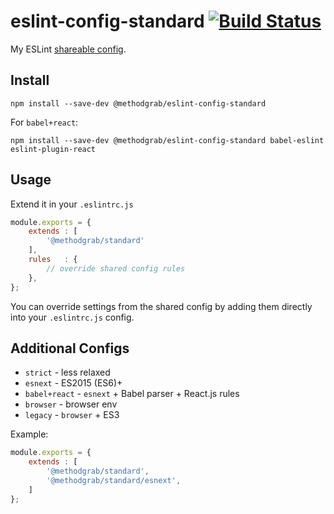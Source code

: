# eslint-config-standard [![Build Status](https://travis-ci.org/MethodGrab/eslint-config-standard.svg?branch=master)](https://travis-ci.org/MethodGrab/eslint-config-standard)

My ESLint [shareable config](http://eslint.org/docs/developer-guide/shareable-configs).  


## Install
```
npm install --save-dev @methodgrab/eslint-config-standard
```

For `babel+react`:
```
npm install --save-dev @methodgrab/eslint-config-standard babel-eslint eslint-plugin-react
```


## Usage
Extend it in your `.eslintrc.js`
```js
module.exports = {
	extends : [
		'@methodgrab/standard'
	],
	rules   : {
		// override shared config rules
	},
};
```

You can override settings from the shared config by adding them directly into your `.eslintrc.js` config.


## Additional Configs

* `strict` - less relaxed
* `esnext` - ES2015 (ES6)+
* `babel+react` - `esnext` + Babel parser + React.js rules
* `browser` - browser env
* `legacy` - `browser` + ES3

Example:
```js
module.exports = {
	extends : [
		'@methodgrab/standard',
		'@methodgrab/standard/esnext',
	]
};
```

